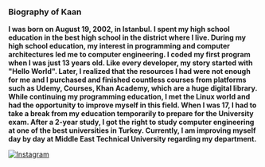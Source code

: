 ### Biography of Kaan

**I was born on August 19, 2002, in Istanbul. I spent my high school education in the best high school in the district where I live. During my high school education, my interest in programming and computer architectures led me to computer engineering. I coded my first program when I was just 13 years old. Like every developer, my story started with "Hello World". Later, I realized that the resources I had were not enough for me and I purchased and finished countless courses from platforms such as Udemy, Courses, Khan Academy, which are a huge digital library. While continuing my programming education, I met the Linux world and had the opportunity to improve myself in this field. When I was 17, I had to take a break from my education temporarily to prepare for the University exam. After a 2-year study, I got the right to study computer engineering at one of the best universities in Turkey. Currently, I am improving myself day by day at Middle East Technical University regarding my department.**


[![Instagram](https://th.bing.com/th/id/R.33f4eaa78d89d8838aaba6c729805554?rik=%2bw04s6tYydUZ9g&pid=ImgRaw&r=0)](https://www.instagram.com/cppdozer)
